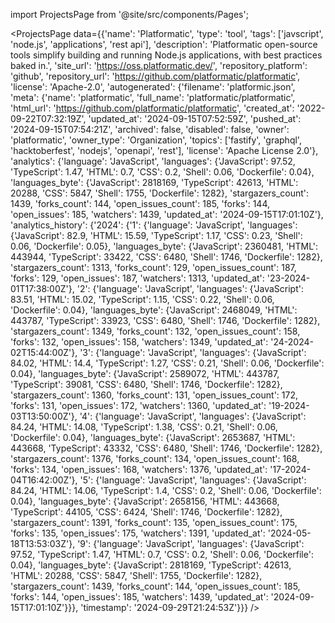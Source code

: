 
import ProjectsPage from '@site/src/components/Pages';

<ProjectsPage
    data={{'name': 'Platformatic', 'type': 'tool', 'tags': ['javscript', 'node.js', 'applications', 'rest api'], 'description': 'Platformatic open-source tools simplify building and running Node.js applications, with best practices baked in.', 'site_url': 'https://oss.platformatic.dev/', 'repository_platform': 'github', 'repository_url': 'https://github.com/platformatic/platformatic', 'license': 'Apache-2.0', 'autogenerated': {'filename': 'platformic.json', 'meta': {'name': 'platformatic', 'full_name': 'platformatic/platformatic', 'html_url': 'https://github.com/platformatic/platformatic', 'created_at': '2022-09-22T07:32:19Z', 'updated_at': '2024-09-15T07:52:59Z', 'pushed_at': '2024-09-15T07:54:21Z', 'archived': false, 'disabled': false, 'owner': 'platformatic', 'owner_type': 'Organization', 'topics': ['fastify', 'graphql', 'hacktoberfest', 'nodejs', 'openapi', 'rest'], 'license': 'Apache License 2.0'}, 'analytics': {'language': 'JavaScript', 'languages': {'JavaScript': 97.52, 'TypeScript': 1.47, 'HTML': 0.7, 'CSS': 0.2, 'Shell': 0.06, 'Dockerfile': 0.04}, 'languages_byte': {'JavaScript': 2818169, 'TypeScript': 42613, 'HTML': 20288, 'CSS': 5847, 'Shell': 1755, 'Dockerfile': 1282}, 'stargazers_count': 1439, 'forks_count': 144, 'open_issues_count': 185, 'forks': 144, 'open_issues': 185, 'watchers': 1439, 'updated_at': '2024-09-15T17:01:10Z'}, 'analytics_history': {'2024': {'1': {'language': 'JavaScript', 'languages': {'JavaScript': 82.9, 'HTML': 15.59, 'TypeScript': 1.17, 'CSS': 0.23, 'Shell': 0.06, 'Dockerfile': 0.05}, 'languages_byte': {'JavaScript': 2360481, 'HTML': 443944, 'TypeScript': 33422, 'CSS': 6480, 'Shell': 1746, 'Dockerfile': 1282}, 'stargazers_count': 1313, 'forks_count': 129, 'open_issues_count': 187, 'forks': 129, 'open_issues': 187, 'watchers': 1313, 'updated_at': '23-2024-01T17:38:00Z'}, '2': {'language': 'JavaScript', 'languages': {'JavaScript': 83.51, 'HTML': 15.02, 'TypeScript': 1.15, 'CSS': 0.22, 'Shell': 0.06, 'Dockerfile': 0.04}, 'languages_byte': {'JavaScript': 2468049, 'HTML': 443787, 'TypeScript': 33923, 'CSS': 6480, 'Shell': 1746, 'Dockerfile': 1282}, 'stargazers_count': 1349, 'forks_count': 132, 'open_issues_count': 158, 'forks': 132, 'open_issues': 158, 'watchers': 1349, 'updated_at': '24-2024-02T15:44:00Z'}, '3': {'language': 'JavaScript', 'languages': {'JavaScript': 84.02, 'HTML': 14.4, 'TypeScript': 1.27, 'CSS': 0.21, 'Shell': 0.06, 'Dockerfile': 0.04}, 'languages_byte': {'JavaScript': 2589072, 'HTML': 443787, 'TypeScript': 39081, 'CSS': 6480, 'Shell': 1746, 'Dockerfile': 1282}, 'stargazers_count': 1360, 'forks_count': 131, 'open_issues_count': 172, 'forks': 131, 'open_issues': 172, 'watchers': 1360, 'updated_at': '19-2024-03T13:50:00Z'}, '4': {'language': 'JavaScript', 'languages': {'JavaScript': 84.24, 'HTML': 14.08, 'TypeScript': 1.38, 'CSS': 0.21, 'Shell': 0.06, 'Dockerfile': 0.04}, 'languages_byte': {'JavaScript': 2653687, 'HTML': 443668, 'TypeScript': 43332, 'CSS': 6480, 'Shell': 1746, 'Dockerfile': 1282}, 'stargazers_count': 1376, 'forks_count': 134, 'open_issues_count': 168, 'forks': 134, 'open_issues': 168, 'watchers': 1376, 'updated_at': '17-2024-04T16:42:00Z'}, '5': {'language': 'JavaScript', 'languages': {'JavaScript': 84.24, 'HTML': 14.06, 'TypeScript': 1.4, 'CSS': 0.2, 'Shell': 0.06, 'Dockerfile': 0.04}, 'languages_byte': {'JavaScript': 2658156, 'HTML': 443668, 'TypeScript': 44105, 'CSS': 6424, 'Shell': 1746, 'Dockerfile': 1282}, 'stargazers_count': 1391, 'forks_count': 135, 'open_issues_count': 175, 'forks': 135, 'open_issues': 175, 'watchers': 1391, 'updated_at': '2024-05-18T13:53:03Z'}, '9': {'language': 'JavaScript', 'languages': {'JavaScript': 97.52, 'TypeScript': 1.47, 'HTML': 0.7, 'CSS': 0.2, 'Shell': 0.06, 'Dockerfile': 0.04}, 'languages_byte': {'JavaScript': 2818169, 'TypeScript': 42613, 'HTML': 20288, 'CSS': 5847, 'Shell': 1755, 'Dockerfile': 1282}, 'stargazers_count': 1439, 'forks_count': 144, 'open_issues_count': 185, 'forks': 144, 'open_issues': 185, 'watchers': 1439, 'updated_at': '2024-09-15T17:01:10Z'}}}, 'timestamp': '2024-09-29T21:24:53Z'}}}
/>
